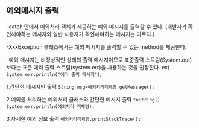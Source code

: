 ## 예외메시지 출력
-catch 안에서 예외처리 객체가 제공하는 예외 메시지를 출력할 수 있다.
(개발자가 확인해야하는 메시지와 일반 사용자가 확인해야하는 메시지는 다르다.)

-XxxException 클래스에서는 예외 메시지를 출력할 수 있는 method를 제공한다.

-예외 메시지는 비정상적인 상태의 출력 메시지이므로 표준출력 스트림(System.out)보다는 표준 에러 출력 스트림(system.err)을 사용하는 것을 권장한다.
ex)
``System.err.println("에러 출력 메시지")``;

1.간단한 메시지만 출력
``String msg=예외처리객체명.getMessage();``

2.예외를 처리하는 예외처리 클래스와 간단한 메시지 출력
``toString()``
``System.err.println(예외처리 객체명);``

3.자세한 예외 정보 출력
``예외처리객체명.printStackTrace();``
